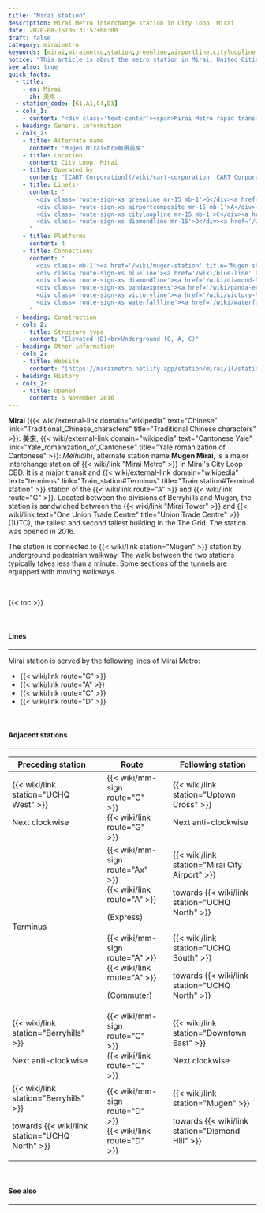 ```yaml
---
title: "Mirai station"
description: Mirai Metro interchange station in City Loop, Mirai
date: 2020-08-15T06:31:57+08:00
draft: false
category: miraimetro
keywords: [mirai,miraimetro,station,greenline,airportline,cityloopline,diamondline]
notice: "This article is about the metro station in Mirai, United Cities. For the similarly named MRR station, see [Mugen Mirai station](/wiki/mugen-mirai-station 'Mugen Mirai station'). For the nearby connected station, see [Mugen station](/wiki/mugen-station 'Mugen station')."
see_also: true
quick_facts:
  - title:
    - en: Mirai
      zh: 美來
  - station_code: [G1,A1,C4,D3]
  - cols_1:
    - content: "<div class='text-center'><span>Mirai Metro rapid transit station</span></div>"
  - heading: General information
  - cols_2:
    - title: Alternate name
      content: "Mugen Mirai<br>無限美來"
    - title: Location
      content: City Loop, Mirai
    - title: Operated by
      content: "[CART Corporation](/wiki/cart-corporation 'CART Corporation')"
    - title: Line(s)
      content: "
        <div class='route-sign-xs greenline mr-15 mb-1'>G</div><a href='/wiki/green-line' title='Green Line'>Green Line</a><br>
        <div class='route-sign-xs airportcomposite mr-15 mb-1'>A</div><a href='/wiki/airport-line' title='Airport Line'>Airport Line</a><br>
        <div class='route-sign-xs cityloopline mr-15 mb-1'>C</div><a href='/wiki/city-loop-line' title='City Loop Line'>City Loop Line</a><br>
        <div class='route-sign-xs diamondline mr-15'>D</div><a href='/wiki/diamond-line' title='Diamond Line'>Diamond Line</a>
      "
    - title: Platforms
      content: 4
    - title: Connections
      content: "
        <div class='mb-1'><a href='/wiki/mugen-station' title='Mugen station'>Mugen</a></div>
        <div class='route-sign-xs blueline'><a href='/wiki/blue-line' title='Blue Line' class='text-reset text-decoration-none'>B</a></div>
        <div class='route-sign-xs diamondline'><a href='/wiki/diamond-line' title='Diamond Line' class='text-reset text-decoration-none'>D</a></div>
        <div class='route-sign-xs pandaexpress'><a href='/wiki/panda-express' title='Panda Express' class='text-reset text-decoration-none'>P</a></div>
        <div class='route-sign-xs victoryline'><a href='/wiki/victory-line' title='Victory Line' class='text-reset text-decoration-none'>V</a></div>
        <div class='route-sign-xs waterfallline'><a href='/wiki/waterfall-line' title='Waterfall Line' class='text-reset text-decoration-none'>W</a></div>
      "
  - heading: Construction
  - cols_2:
    - title: Structure type
      content: "Elevated (D)<br>Underground (G, A, C)"
  - heading: Other information
  - cols_2:
    - title: Website
      content: "[https://miraimetro.netlify.app/station/mirai/](/station/mirai)"
  - heading: History
  - cols_2:
    - title: Opened
      content: 6 November 2016
---
```


**Mirai** ({{< wiki/external-link domain="wikipedia" text="Chinese" link="Traditional_Chinese_characters" title="Traditional Chinese characters" >}}: 美來, {{< wiki/external-link domain="wikipedia" text="Cantonese Yale" link="Yale_romanization_of_Cantonese" title="Yale romanization of Cantonese" >}}: *Méihlòih*), alternate station name **Mugen Mirai**, is a major interchange station of {{< wiki/link "Mirai Metro" >}} in Mirai's City Loop CBD. It is a major transit and {{< wiki/external-link domain="wikipedia" text="terminus" link="Train_station#Terminus" title="Train station#Terminal station" >}} station of the {{< wiki/link route="A" >}} and {{< wiki/link route="G" >}}. Located between the divisions of Berryhills and Mugen, the station is sandwiched between the {{< wiki/link "Mirai Tower" >}} and {{< wiki/link text="One Union Trade Centre" title="Union Trade Centre" >}} (1UTC), the tallest and second tallest building in the The Grid. The station was opened in 2016.

The station is connected to {{< wiki/link station="Mugen" >}} station by underground pedestrian walkway. The walk between the two stations typically takes less than a minute. Some sections of the tunnels are equipped with moving walkways.

<br>

{{< toc >}}

<br>

#### Lines

---

Mirai station is served by the following lines of Mirai Metro:

- {{< wiki/link route="G" >}}
- {{< wiki/link route="A" >}}
- {{< wiki/link route="C" >}}
- {{< wiki/link route="D" >}}

<br>

#### Adjacent stations

---
<div class="table-responsive">
  <table class="table table-bordered table-600 text-center">
    <thead class="table-secondary">
      <tr>
        <th class="w-35">Preceding station</th>
        <th colspan="3">Route</th>
        <th class="w-35">Following station</th>
      </tr>
    </thead>
    <tbody>
      <tr>
        <td>
          {{< wiki/link station="UCHQ West" >}}
          <p class="small fst-italic mb-0">Next clockwise</p>
        </td>
        <td class="greenline"></td>
        <td class="w-30">
          <div class="mb-05">
            {{< wiki/mm-sign route="G" >}}
          </div>
          {{< wiki/link route="G" >}}
        </td>
        <td class="greenline"></td>
        <td>
          {{< wiki/link station="Uptown Cross" >}}
          <p class="small fst-italic mb-0">Next anti-clockwise</p>
        </td>
      </tr>
      <tr>
        <td rowspan="2" class="fst-italic">Terminus</td>
        <td class="airportexpress"></td>
        <td>
          <div class="mb-05">
            {{< wiki/mm-sign route="Ax" >}}
          </div>
          {{< wiki/link route="A" >}}
          <p class="small fst-italic mb-0">(Express)</p>
        </td>
        <td class="airportexpress"></td>
        <td>
          {{< wiki/link station="Mirai City Airport" >}}
          <p class="small fst-italic mb-0">towards {{< wiki/link station="UCHQ North" >}}</p>
        </td>
      </tr>
      <tr>
        <td class="airportline"></td>
        <td>
          <div class="mb-05">
            {{< wiki/mm-sign route="A" >}}
          </div>
          {{< wiki/link route="A" >}}
          <p class="small fst-italic mb-0">(Commuter)</p>
        </td>
        <td class="airportline"></td>
        <td>
          {{< wiki/link station="UCHQ South" >}}
          <p class="small fst-italic mb-0">towards {{< wiki/link station="UCHQ North" >}}</p>
        </td>
      </tr>
      <tr>
        <td>
          {{< wiki/link station="Berryhills" >}}
          <p class="small fst-italic mb-0">Next anti-clockwise</p>
        </td>
        <td class="cityloopline"></td>
        <td>
          <div class="mb-05">
            {{< wiki/mm-sign route="C" >}}
          </div>
          {{< wiki/link route="C" >}}
        </td>
        <td class="cityloopline"></td>
        <td>
          {{< wiki/link station="Downtown East" >}}
          <p class="small fst-italic mb-0">Next clockwise</p>
        </td>
      </tr>
      <tr>
        <td>
          {{< wiki/link station="Berryhills" >}}
          <p class="small fst-italic mb-0">towards {{< wiki/link station="UCHQ North" >}}</p>
        </td>
        <td class="diamondline"></td>
        <td>
          <div class="mb-05">
            {{< wiki/mm-sign route="D" >}}
          </div>
          {{< wiki/link route="D" >}}
        </td>
        <td class="diamondline"></td>
        <td>
          {{< wiki/link station="Mugen" >}}
          <p class="small fst-italic mb-0">towards {{< wiki/link station="Diamond Hill" >}}</p>
        </td>
      </tr>
    </tbody>
  </table>
</div>

<br>

#### See also

---